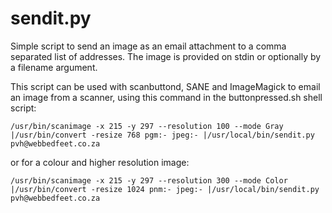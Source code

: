 sendit.py
=========

Simple script to send an image as an email attachment to a comma separated list of addresses. The image is provided
on stdin or optionally by a filename argument.

This script can be used with scanbuttond, SANE and ImageMagick to email an image from a scanner, using this command
in the buttonpressed.sh shell script:

    /usr/bin/scanimage -x 215 -y 297 --resolution 100 --mode Gray |/usr/bin/convert -resize 768 pgm:- jpeg:- |/usr/local/bin/sendit.py pvh@webbedfeet.co.za

or for a colour and higher resolution image:

    /usr/bin/scanimage -x 215 -y 297 --resolution 300 --mode Color |/usr/bin/convert -resize 1024 pnm:- jpeg:- |/usr/local/bin/sendit.py pvh@webbedfeet.co.za

